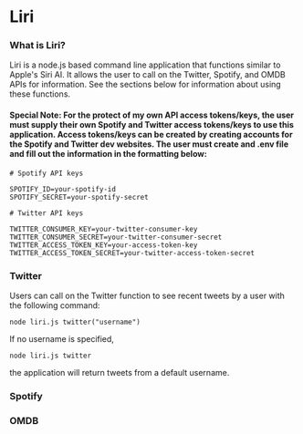# Liri 

### What is Liri?
Liri is a node.js based command line application that functions similar to Apple's Siri AI. It allows the user to call on the Twitter, Spotify, and OMDB APIs for information. See the sections below for information about using these functions.


#### Special Note: For the protect of my own API access tokens/keys, the user must supply their own Spotify and Twitter access tokens/keys to use this application. Access tokens/keys can be created by creating accounts for the Spotify and Twitter dev websites. The user must create and .env file and fill out the information in the formatting below:

```
# Spotify API keys

SPOTIFY_ID=your-spotify-id
SPOTIFY_SECRET=your-spotify-secret

# Twitter API keys

TWITTER_CONSUMER_KEY=your-twitter-consumer-key
TWITTER_CONSUMER_SECRET=your-twitter-consumer-secret
TWITTER_ACCESS_TOKEN_KEY=your-access-token-key
TWITTER_ACCESS_TOKEN_SECRET=your-twitter-access-token-secret
```


### Twitter 
Users can call on the Twitter function to see recent tweets by a user with the following command:
```
node liri.js twitter("username")
```

If no username is specified,
```
node liri.js twitter
```
the application will return tweets from a default username.

### Spotify

### OMDB


